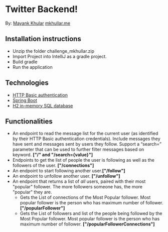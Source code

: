 # Twitter Backend!

By: [Mayank Khular](github.com/mkhullar)
[mkhullar.me](mkhullar.me)

## Installation instructions

 - Unzip the folder challenge_mkhullar.zip
 - Import Project into IntelliJ as a gradle project.
 - Build gradle
 - Run the application

## Technologies
 - [HTTP Basic authentication](https://en.wikipedia.org/wiki/Basic_access_authentication)
 - [Spring Boot](http://projects.spring.io/spring-boot/)
 - [H2 in-memory SQL database](http://www.h2database.com/)

## Functionalities

 - An endpoint to read the message list for the current user (as
   identified by their HTTP Basic authentication credentials). Include
   messages they have sent and messages sent by users they follow.
   Support a “search=” parameter that can be used to further filter
   messages based on keyword. **["/" and "/search={value}"]**
 - Endpoints to get the list of people the user is following as well as the  followers of the user. **["/connections"]**
 - An endpoint to start following another user.**["/follow"]**
 - An endpoint to unfollow another user. **["/unfollow"]**
 - An endpoint that returns a list of _all_ users, paired with their most "popular" follower. The more followers someone has, the more "popular" they are.
	 - Gets the List of connections of the Most Popular follower. Most popular follower is the person who has maximum number of follower. **["/popularFollower"]**
	 - Gets the List of followers and list of the people being followed by the Most Popular follower. Most popular follower is the person who has maximum number of follower. **["/popularFollowerConnections"]**
